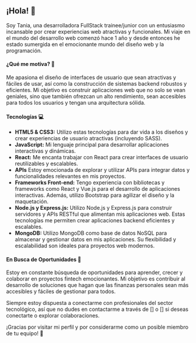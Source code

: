 ## ¡Hola! 👋

Soy Tania, una desarrolladora FullStack trainee/junior con un entusiasmo incansable por crear experiencias web atractivas y funcionales. Mi viaje en el mundo del desarrollo web comenzó hace 1 año y desde entonces he estado sumergida en el emocionante mundo del diseño web y la programación.

#### ¿Qué me motiva? 🚀

Me apasiona el diseño de interfaces de usuario que sean atractivas y fáciles de usar, así como la construcción de sistemas backend robustos y eficientes. Mi objetivo es construir aplicaciones web que no solo se vean geniales, sino que también ofrezcan un alto rendimiento, sean accesibles para todos los usuarios y tengan una arquitectura sólida.

#### Tecnologías 💻

- **HTML5 & CSS3:** Utilizo estas tecnologías para dar vida a los diseños y crear experiencias de usuario atractivas (incluyendo SASS).
- **JavaScript:** Mi lenguaje principal para desarrollar aplicaciones interactivas y dinámicas.
- **React:** Me encanta trabajar con React para crear interfaces de usuario reutilizables y escalables.
- **APIs** Estoy emocionada de explorar y utilizar APIs para integrar datos y funcionalidades relevantes en mis proyectos.
- **Frameworks Front-end:** Tengo experiencia con bibliotecas y frameworks como React y Vue.js para el desarrollo de aplicaciones interactivas. Además, utilizo Bootstrap para agilizar el diseño y la maquetación.
- **Node.js y Express.js:** Utilizo Node.js y Express.js para construir servidores y APIs RESTful que alimentan mis aplicaciones web. Estas tecnologías me permiten crear aplicaciones backend eficientes y escalables.
- **MongoDB:** Utilizo MongoDB como base de datos NoSQL para almacenar y gestionar datos en mis aplicaciones. Su flexibilidad y escalabilidad son ideales para proyectos web modernos.

#### En Busca de Oportunidades 🌱

Estoy en constante búsqueda de oportunidades para aprender, crecer y colaborar en proyectos fintech emocionantes. Mi objetivo es contribuir al desarrollo de soluciones que hagan que las finanzas personales sean más accesibles y fáciles de gestionar para todos.

Siempre estoy dispuesta a conectarme con profesionales del sector tecnológico, así que no dudes en contactarme a través de [] o [] si deseas conectarte o explorar colaboraciones.

¡Gracias por visitar mi perfil y por considerarme como un posible miembro de tu equipo! 🌟


